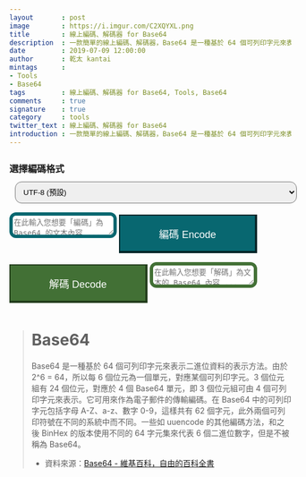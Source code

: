 ```yaml
---
layout       : post
image        : https://i.imgur.com/C2XQYXL.png
title        : 線上編碼、解碼器 for Base64
description  : 一款簡單的線上編碼、解碼器，Base64 是一種基於 64 個可列印字元來表示二進位資料的表示方法。
date         : 2019-07-09 12:00:00
author       : 乾太 kantai
mintags      :
- Tools
- Base64
tags         : 線上編碼、解碼器 for Base64, Tools, Base64
comments     : true
signature    : true
category     : tools
twitter_text : 線上編碼、解碼器 for Base64
introduction : 一款簡單的線上編碼、解碼器，Base64 是一種基於 64 個可列印字元來表示二進位資料的表示方法。
---
```


<style type="text/css" media="screen">
    .container {
        margin: 0px auto;
        max-width: 800px;
    }

    textarea {
        margin-bottom: 0px !important;
        border-radius: 12px;
    }

    .contact-form button[type="button"] {
        display: inline;
        padding: 19px 39px 18px 39px;
        color: #fff;
        font-size: 1.125rem;
        width: 49%;
        border: 1px solid #ba0009;
            border-top-width: 1px;
            border-right-width: 1px;
            border-bottom-width: 1px;
            border-left-width: 1px;
        /* margin: 0px auto; */
        margin-top: .625rem;
        margin-bottom: .625rem;
        cursor: pointer;
        -webkit-transition: all .3s;
        transition: all .3s;
        outline: none;
    }

    select {
        padding: 9px 18px 9px 18px;
        width: 100%;
        /* border: 6px solid #032629 !important; */
        /* border-width: 2px 4px 4px 2px !important; */
        border-radius: 12px;
        margin: .625rem;
        padding: .625rem;
    }

    .contact-form .encode {
        background: #086770;
        border: 6px solid #032629 !important;
        border-width: 2px 4px 4px 2px !important;
    }

    .contact-form .decode {
        background: #427035;
        border: 6px solid #243e1d !important;
        border-width: 2px 4px 4px 2px !important;
    }

    .encode_textarea {
        border: 6px solid #086770 !important;
            border-top-width: 1px;
            border-right-width: 1px;
            border-bottom-width: 1px;
            border-left-width: 1px;
    }

    .decode_textarea {
        border: 6px solid #427035 !important;
            border-top-width: 1px;
            border-right-width: 1px;
            border-bottom-width: 1px;
            border-left-width: 1px;
    }
</style>

<div class="container">
    <h3 style="margin-top: 1.625rem;margin-bottom: .125rem;">選擇編碼格式</h3>
    <select id="select" name="select">
        <option value="UTF-8">UTF-8 (預設)</option>
        <option value="UTF-16">UTF-16</option>
        <option value="Unicode">Unicode</option>
    </select>
    <div id="form" class="contact-form">
        <textarea type="text" class="encode_textarea" id="encode_value" name="encode_value" placeholder="在此輸入您想要「編碼」為 Base64 的文本內容 ..."></textarea>
        <button type="button" class="encode" id="encode" onclick="encode()">編碼 Encode</button>
        <button type="button" class="decode" id="decode" onclick="decode()">解碼 Decode</button>
        <textarea type="text" class="decode_textarea" id="decode_value" name="decode_value" placeholder="在此輸入您想要「解碼」為文本的 Base64 內容 ..."></textarea>
    </div>
</div>

<script>
    function encode () {
        var sMyInput = $('#encode_value').val();
        switch ($('#select').val()) {
            case 'UTF-8':
                var aMyUTF8Input = strToUTF8Arr(sMyInput);
                var sMyBase64 = base64EncArr(aMyUTF8Input);
                break;

            case 'UTF-16':
                var sMyBase64 = btoaUTF16(sMyInput);
                break;

            case 'Unicode':
                var sMyBase64 = b64EncodeUnicode(sMyInput);
                break;
        }
        $('#decode_value').val(sMyBase64);
    };

    function decode () {
        var sMyBase64 = $('#decode_value').val();
        switch ($('#select').val()) {
            case 'UTF-8':
                var aMyUTF8Output = base64DecToArr(sMyBase64);
                var sMyOutput = UTF8ArrToStr(aMyUTF8Output);
                break;

            case 'UTF-16':
                var sMyOutput = atobUTF16(sMyBase64);
                break;

            case 'Unicode':
                var sMyOutput = b64DecodeUnicode(sMyBase64);
                break;
        }
        $('#encode_value').val(sMyOutput);
    };

    /* Array of bytes to base64 string decoding */
    function b64ToUint6 (nChr) {
        return nChr > 64 && nChr < 91 ?
            nChr - 65
          : nChr > 96 && nChr < 123 ?
            nChr - 71
          : nChr > 47 && nChr < 58 ?
            nChr + 4
          : nChr === 43 ?
            62
          : nChr === 47 ?
            63
          :
            0;
    }

    function base64DecToArr (sBase64, nBlockSize) {
        var sB64Enc = sBase64.replace(/[^A-Za-z0-9\+\/]/g, ""), nInLen = sB64Enc.length,
            nOutLen = nBlockSize ? Math.ceil((nInLen * 3 + 1 >>> 2) / nBlockSize) * nBlockSize : nInLen * 3 + 1 >>> 2, aBytes = new Uint8Array(nOutLen);
        for (var nMod3, nMod4, nUint24 = 0, nOutIdx = 0, nInIdx = 0; nInIdx < nInLen; nInIdx++) {
            nMod4 = nInIdx & 3;
            nUint24 |= b64ToUint6(sB64Enc.charCodeAt(nInIdx)) << 18 - 6 * nMod4;
            if (nMod4 === 3 || nInLen - nInIdx === 1) {
                for (nMod3 = 0; nMod3 < 3 && nOutIdx < nOutLen; nMod3++, nOutIdx++) {
                    aBytes[nOutIdx] = nUint24 >>> (16 >>> nMod3 & 24) & 255;
                }
                nUint24 = 0;
            }
        }
        return aBytes;
    }

    /* Base64 string to array encoding */
    function uint6ToB64 (nUint6) {
        return nUint6 < 26 ?
            nUint6 + 65
          : nUint6 < 52 ?
            nUint6 + 71
          : nUint6 < 62 ?
            nUint6 - 4
          : nUint6 === 62 ?
            43
          : nUint6 === 63 ?
            47
          :
            65;
    }

    function base64EncArr (aBytes) {
        var eqLen = (3 - (aBytes.length % 3)) % 3, sB64Enc = "";
        for (var nMod3, nLen = aBytes.length, nUint24 = 0, nIdx = 0; nIdx < nLen; nIdx++) {
            nMod3 = nIdx % 3;
            /* Uncomment the following line in order to split the output in lines 76-character long: */
            /* if (nIdx > 0 && (nIdx * 4 / 3) % 76 === 0) { sB64Enc += "\r\n"; } */
            nUint24 |= aBytes[nIdx] << (16 >>> nMod3 & 24);
            if (nMod3 === 2 || aBytes.length - nIdx === 1) {
                sB64Enc += String.fromCharCode(uint6ToB64(nUint24 >>> 18 & 63), uint6ToB64(nUint24 >>> 12 & 63), uint6ToB64(nUint24 >>> 6 & 63), uint6ToB64(nUint24 & 63));
                nUint24 = 0;
            }
        }
        return  eqLen === 0 ? sB64Enc : sB64Enc.substring(0, sB64Enc.length - eqLen) + (eqLen === 1 ? "=" : "==");
    }

    /* UTF-8 array to DOMString and vice versa */
    function UTF8ArrToStr (aBytes) {
        var sView = "";
        for (var nPart, nLen = aBytes.length, nIdx = 0; nIdx < nLen; nIdx++) {
            nPart = aBytes[nIdx];
            sView += String.fromCharCode(
                nPart > 251 && nPart < 254 && nIdx + 5 < nLen ? /* six bytes */
                /* (nPart - 252 << 30) may be not so safe in ECMAScript! So...: */
                (nPart - 252) * 1073741824 + (aBytes[++nIdx] - 128 << 24) + (aBytes[++nIdx] - 128 << 18) + (aBytes[++nIdx] - 128 << 12) + (aBytes[++nIdx] - 128 << 6) + aBytes[++nIdx] - 128
                : nPart > 247 && nPart < 252 && nIdx + 4 < nLen ? /* five bytes */
                (nPart - 248 << 24) + (aBytes[++nIdx] - 128 << 18) + (aBytes[++nIdx] - 128 << 12) + (aBytes[++nIdx] - 128 << 6) + aBytes[++nIdx] - 128
                : nPart > 239 && nPart < 248 && nIdx + 3 < nLen ? /* four bytes */
                (nPart - 240 << 18) + (aBytes[++nIdx] - 128 << 12) + (aBytes[++nIdx] - 128 << 6) + aBytes[++nIdx] - 128
                : nPart > 223 && nPart < 240 && nIdx + 2 < nLen ? /* three bytes */
                (nPart - 224 << 12) + (aBytes[++nIdx] - 128 << 6) + aBytes[++nIdx] - 128
                : nPart > 191 && nPart < 224 && nIdx + 1 < nLen ? /* two bytes */
                (nPart - 192 << 6) + aBytes[++nIdx] - 128
                : /* nPart < 127 ? */ /* one byte */
                nPart
            );
        }
        return sView;
    }

    function strToUTF8Arr (sDOMStr) {
        var aBytes,
            nChr,
            nStrLen = sDOMStr.length,
            nArrLen = 0;
        /* mapping... */
        for (var nMapIdx = 0; nMapIdx < nStrLen; nMapIdx++) {
            nChr = sDOMStr.charCodeAt(nMapIdx);
            nArrLen += nChr < 0x80 ? 1 : nChr < 0x800 ? 2 : nChr < 0x10000 ? 3 : nChr < 0x200000 ? 4 : nChr < 0x4000000 ? 5 : 6;
        }
        aBytes = new Uint8Array(nArrLen);
        /* transcription... */
        for (var nIdx = 0, nChrIdx = 0; nIdx < nArrLen; nChrIdx++) {
            nChr = sDOMStr.charCodeAt(nChrIdx);
            if (nChr < 128) {
                /* one byte */
                aBytes[nIdx++] = nChr;
            } else if (nChr < 0x800) {
                /* two bytes */
                aBytes[nIdx++] = 192 + (nChr >>> 6);
                aBytes[nIdx++] = 128 + (nChr & 63);
            } else if (nChr < 0x10000) {
                /* three bytes */
                aBytes[nIdx++] = 224 + (nChr >>> 12);
                aBytes[nIdx++] = 128 + (nChr >>> 6 & 63);
                aBytes[nIdx++] = 128 + (nChr & 63);
            } else if (nChr < 0x200000) {
                /* four bytes */
                aBytes[nIdx++] = 240 + (nChr >>> 18);
                aBytes[nIdx++] = 128 + (nChr >>> 12 & 63);
                aBytes[nIdx++] = 128 + (nChr >>> 6 & 63);
                aBytes[nIdx++] = 128 + (nChr & 63);
            } else if (nChr < 0x4000000) {
                /* five bytes */
                aBytes[nIdx++] = 248 + (nChr >>> 24);
                aBytes[nIdx++] = 128 + (nChr >>> 18 & 63);
                aBytes[nIdx++] = 128 + (nChr >>> 12 & 63);
                aBytes[nIdx++] = 128 + (nChr >>> 6 & 63);
                aBytes[nIdx++] = 128 + (nChr & 63);
            } else /* if (nChr <= 0x7fffffff) */ {
                /* six bytes */
                aBytes[nIdx++] = 252 + (nChr >>> 30);
                aBytes[nIdx++] = 128 + (nChr >>> 24 & 63);
                aBytes[nIdx++] = 128 + (nChr >>> 18 & 63);
                aBytes[nIdx++] = 128 + (nChr >>> 12 & 63);
                aBytes[nIdx++] = 128 + (nChr >>> 6 & 63);
                aBytes[nIdx++] = 128 + (nChr & 63);
            }
        }
        return aBytes;
    }

    function btoaUTF16 (sString) {
        var aUTF16CodeUnits = new Uint16Array(sString.length);
        Array.prototype.forEach.call(aUTF16CodeUnits, function (el, idx, arr) { arr[idx] = sString.charCodeAt(idx); });
        return btoa(String.fromCharCode.apply(null, new Uint8Array(aUTF16CodeUnits.buffer)));
    }

    function atobUTF16 (sBase64) {
        var sBinaryString = atob(sBase64), aBinaryView = new Uint8Array(sBinaryString.length);
        Array.prototype.forEach.call(aBinaryView, function (el, idx, arr) { arr[idx] = sBinaryString.charCodeAt(idx); });
        return String.fromCharCode.apply(null, new Uint16Array(aBinaryView.buffer));
    }

    function b64EncodeUnicode(str) {
    // first we use encodeURIComponent to get percent-encoded UTF-8,
    // then we convert the percent encodings into raw bytes which
    // can be fed into btoa.
        return btoa(encodeURIComponent(str).replace(/%([0-9A-F]{2})/g,
            function toSolidBytes(match, p1) {
                return String.fromCharCode('0x' + p1);
        }));
    }

    function b64DecodeUnicode(str) {
        // Going backwards: from bytestream, to percent-encoding, to original string.
        return decodeURIComponent(atob(str).split('').map(function(c) {
            return '%' + ('00' + c.charCodeAt(0).toString(16)).slice(-2);
        }).join(''));
    }
</script>

> # Base64
> Base64 是一種基於 64 個可列印字元來表示二進位資料的表示方法。由於 2^6 = 64，所以每 6 個位元為一個單元，對應某個可列印字元。3 個位元組有 24 個位元，對應於 4 個 Base64 單元，即 3 個位元組可由 4 個可列印字元來表示。它可用來作為電子郵件的傳輸編碼。在 Base64 中的可列印字元包括字母 A-Z、a-z、數字 0-9，這樣共有 62 個字元，此外兩個可列印符號在不同的系統中而不同。一些如 uuencode 的其他編碼方法，和之後 BinHex 的版本使用不同的 64 字元集來代表 6 個二進位數字，但是不被稱為 Base64。
> - 資料來源：[Base64 - 維基百科，自由的百科全書](https://zh.wikipedia.org/wiki/Base64)